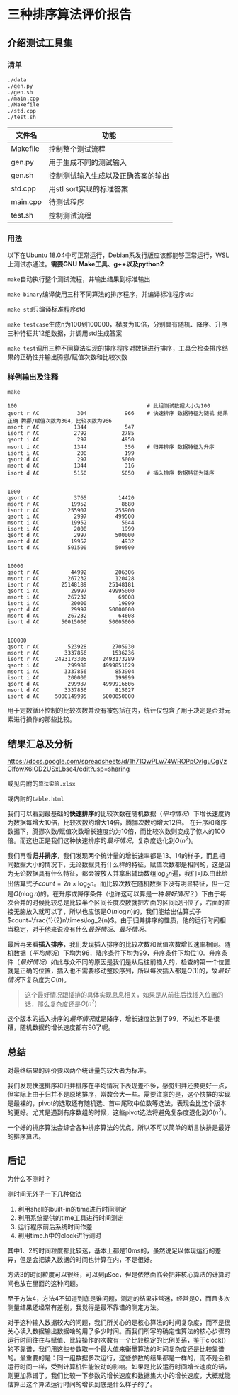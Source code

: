 # 三种排序算法评价报告

## 介绍测试工具集

### 清单

```
./data
./gen.py
./gen.sh
./main.cpp
./Makefile
./std.cpp
./test.sh
```

| 文件名   | 功能                               |
| -------- | ---------------------------------- |
| Makefile | 控制整个测试流程                   |
| gen.py   | 用于生成不同的测试输入             |
| gen.sh   | 控制测试输入生成以及正确答案的输出 |
| std.cpp  | 用stl sort实现的标准答案           |
| main.cpp | 待测试程序                         |
| test.sh  | 控制测试流程                       |

### 用法

以下在Ubuntu 18.04中可正常运行，Debian系发行版应该都能够正常运行，WSL上测试亦通过。**需要GNU Make工具、g++以及python2**

`make`自动执行整个测试流程，并输出结果到标准输出

`make binary`编译使用三种不同算法的排序程序，并编译标准程序std

`make std`只编译标准程序std

`make testcase`生成n为100到100000，梯度为10倍，分别具有随机、降序、升序三种特征共12组数据，并调用std生成答案

`make test`调用三种不同算法实现的排序程序对数据进行排序，工具会检查排序结果的正确性并输出腾挪/赋值次数和比较次数

### 样例输出及注释

`make`

```
100											# 此组测试数据大小为100
qsort r AC            304            966	# 快速排序 数据特征为随机 结果正确 腾挪/赋值次数为304，比较次数为966
msort r AC           1344            547
isort r AC           2792           2785
qsort i AC            297           4950
msort i AC           1344            356	# 归并排序 数据特征为升序
isort i AC            200            199
qsort d AC            297           5000
msort d AC           1344            316
isort d AC           5150           5050	# 插入排序 数据特征为降序


1000
qsort r AC           3765          14420
msort r AC          19952           8680
isort r AC         255907         255900
qsort i AC           2997         499500
msort i AC          19952           5044
isort i AC           2000           1999
qsort d AC           2997         500000
msort d AC          19952           4932
isort d AC         501500         500500


10000
qsort r AC          44992         206306
msort r AC         267232         120428
isort r AC       25148189       25148181
qsort i AC          29997       49995000
msort i AC         267232          69008
isort i AC          20000          19999
qsort d AC          29997       50000000
msort d AC         267232          64608
isort d AC       50015000       50005000


100000
qsort r AC         523928        2705930
msort r AC        3337856        1536236
isort r AC     2493173305     2493173289
qsort i AC         299988     4999851629
msort i AC        3337856         853904
isort i AC         200000         199999
qsort d AC         299987     4999916606
msort d AC        3337856         815027
isort d AC     5000149995     5000050000
```

用于定数循环控制的比较次数并没有被包括在内，统计仅包含了用于决定是否对元素进行操作的那些比较。

## 结果汇总及分析

https://docs.google.com/spreadsheets/d/1h71QwPLw74WROPpCvIguCgVzClfowX6lOD2USxLbse4/edit?usp=sharing

或见内附的`算法实验.xlsx`

或内附的`table.html`

我们可以看到最基础的**快速排序**的比较次数在随机数据（*平均情况*）下增长速度约为数据每增大10倍，比较次数约增大14倍，腾挪次数约增大12倍。
在升序和降序数据下，腾挪次数/赋值次数增长速度约为10倍，而比较次数则变成了惊人的100倍。而这也正是我们这种快速排序的*最坏情况*，复杂度退化到$O(n^2)​$。

我们再看**归并排序**，我们发现两个统计量的增长速率都是13、14的样子，而且相同数据大小的情况下，无论数据具有什么样的特征，赋值次数都是相同的，这是因为无论数据具有什么特征，都会被放入并拿出辅助数组$\log_2{n}$遍，我们可以由此给出估算式子$count=2n\times\log_2{n}$。而比较次数在随机数据下没有明显特征，但一定是$O(n\log{n})$的。在升序或降序条件（也许这可以算是一种*最好情况*？）下由于每次合并的时候比较总是比较半个区间长度次数就把左面的区间段归位了，右面的直接无脑放入就可以了，所以也应该是$O(n\log{n})$的，我们能给出估算式子$count=\frac{1}{2}n\times\log_2{n}$。由于归并排序的性质，他的运行时间相当稳定，对于他来说没有什么*最好情况*、*最坏情况*。

最后再来看**插入排序**，我们发现插入排序的比较次数和赋值次数增长速率相同。随机数据（*平均情况*）下均为96，降序条件下均为99，升序条件下均位10。升序条件（*最好情况*）如此与众不同的原因是我们是从后往前插入的，检查的第一个位置就是正确的位置，插入也不需要移动整段序列，所以每次插入都是$O(1)$的，故*最好情况*下复杂度为$O(n)$。

> 这个最好情况跟插排的具体实现息息相关，如果是从前往后找插入位置的话，那么复杂度还是$O(n^2)$

这个版本的插入排序的*最坏情况*就是降序，增长速度达到了99，不过也不是很糟，随机数据的增长速度都有96了呢。

## 总结

对最终结果的评价要以两个统计量的较大者为标准。

我们发现快速排序和归并排序在平均情况下表现差不多，感觉归并还要更好一点，但实际上由于归并不是原地排序，常数会大一些。需要注意的是，这个快排的实现是最裸的，pivot的选取还有随机选、首中尾取中位数等选法，表现会比这个版本的更好。尤其是遇到有序数组的时候，这些pivot选法将避免复杂度退化到$O(n^2)$。

一个好的排序算法会综合各种排序算法的优点，所以不可以简单的断言快排是最好的排序算法。

## 后记

为什么不测时？

测时间无外乎一下几种做法

1. 利用shell的built-in的time进行时间测定
2. 利用系统提供的time工具进行时间测定
3. 运行程序前后系统时间作差
4. 利用time.h中的clock进行测时

其中1、2的时间粒度都比较迷，基本上都是10ms的，虽然说足以体现运行的差异，但是会把读入数据的时间也计算在内，不是很好。

方法3的时间粒度可以很细，可以到μSec，但是依然面临会把非核心算法的计算时间也放在里面的这种问题。

至于方法4，方法4不知道到底是谁问题，测定的结果非常迷，经常是0，而且多次测量结果还经常有差别，我觉得是最不靠谱的测定方法。

对于这种输入数据较大的问题，我们所关心的是核心算法的时间复杂度，而不是很关心读入数据输出数据啥的用了多少时间。而我们所写的确定性算法的核心步骤的运行时间往往与赋值、比较操作的次数有一个比较稳定的比例关系，鉴于clock()的不靠谱，我们用这些参数取一个最大值来衡量算法的时间复杂度还是比较靠谱的。最重要的是：同一组数据多次运行，这些参数的结果都是一样的，而不是会和运行时间一样，受到计算机性能波动的影响。如果是比较运行时间增长速度的话，则更加靠谱了，我们比较一下参数的增长速度和数据集大小的增长速度，大概就能估算出这个算法运行时间的增长到底是什么样子的了。